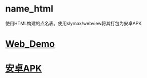 # name_html
使用HTML构建的点名表。使用slymax/webview将其打包为安卓APK

# [Web_Demo](https://n.afo.im/)

# [安卓APK](https://github.com/afoim/name_html/releases/tag/0.2.1)